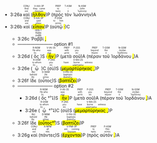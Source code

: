 - 3:26a <RUBY><ruby><ruby>καὶ<rt>καί</rt></ruby><rt>And</rt></ruby><rt>CONJ</rt></RUBY> (<RUBY><ruby><ruby><mark class='verb'>ἦλθον</mark><rt>ἔρχομαι</rt></ruby><rt>they came</rt></ruby><rt>V-AAI-3P</rt></RUBY>)P (<RUBY><ruby><ruby>πρὸς<rt>πρός</rt></ruby><rt>to</rt></ruby><rt>PREP</rt></RUBY> <RUBY><ruby><ruby>τὸν<rt>ὁ</rt></ruby><rt>-</rt></ruby><rt>T-ASM</rt></RUBY> <RUBY><ruby><ruby>Ἰωάννην<rt>Ἰωάννης</rt></ruby><rt>John</rt></ruby><rt>N-ASM</rt></RUBY>)A 
- 3:26b <RUBY><ruby><ruby>καὶ<rt>καί</rt></ruby><rt>and</rt></ruby><rt>CONJ</rt></RUBY> (<RUBY><ruby><ruby><mark class='verb'>εἶπαν</mark><rt>εἶπον</rt></ruby><rt>said</rt></ruby><rt>V-AAI-3P</rt></RUBY>)P (<RUBY><ruby><ruby>αὐτῷ <mark class='punctuation'>·</mark><rt>αὐτός</rt></ruby><rt>to him</rt></ruby><rt>P-DSM</rt></RUBY>)C
	- 3:26c <RUBY><ruby><ruby>Ῥαββί <mark class='punctuation'>,</mark><rt>ῥαββί</rt></ruby><rt>Rabbi</rt></ruby><rt>HEB-T</rt></RUBY> 
	- ———————— option #1
	- 3:26d (<RUBY><ruby><ruby>ὃς<rt>ὅς</rt></ruby><rt>He who</rt></ruby><rt>R-NSM</rt></RUBY>)S (<RUBY><ruby><ruby><mark class='verb'>ἦν</mark><rt>εἰμί</rt></ruby><rt>was</rt></ruby><rt>V-IAI-3S</rt></RUBY>)P (<RUBY><ruby><ruby>μετὰ<rt>μετά</rt></ruby><rt>with</rt></ruby><rt>PREP</rt></RUBY> <RUBY><ruby><ruby>σοῦ<rt>σύ</rt></ruby><rt>you</rt></ruby><rt>P-2GS</rt></RUBY>)A (<RUBY><ruby><ruby>πέραν<rt>πέραν</rt></ruby><rt>beyond</rt></ruby><rt>PREP</rt></RUBY> <RUBY><ruby><ruby>τοῦ<rt>ὁ</rt></ruby><rt>the</rt></ruby><rt>T-GSM</rt></RUBY> <RUBY><ruby><ruby>Ἰορδάνου <mark class='punctuation'>,</mark><rt>Ἰορδάνης</rt></ruby><rt>Jordan</rt></ruby><rt>N-GSM</rt></RUBY>)A 
	- 3:26e (<RUBY><ruby><ruby>ᾧ<rt>ὅς</rt></ruby><rt>to whom</rt></ruby><rt>R-DSM</rt></RUBY>)C (<RUBY><ruby><ruby>σὺ<rt>σύ</rt></ruby><rt>you</rt></ruby><rt>P-2NS</rt></RUBY>)S (<RUBY><ruby><ruby><mark class='verb'>μεμαρτύρηκας <mark class='punctuation'>,</mark></mark><rt>μαρτυρέω</rt></ruby><rt>have borne witness</rt></ruby><rt>V-RAI-2S</rt></RUBY>)P
	- 3:26f <RUBY><ruby><ruby>ἴδε<rt>ἴδε</rt></ruby><rt>behold</rt></ruby><rt>INJ</rt></RUBY> (<RUBY><ruby><ruby>οὗτος<rt>οὗτος</rt></ruby><rt>He</rt></ruby><rt>D-NSM</rt></RUBY>)S (<RUBY><ruby><ruby><mark class='verb'>βαπτίζει</mark><rt>βαπτίζω</rt></ruby><rt>baptizes</rt></ruby><rt>V-PAI-3S</rt></RUBY>)P 
	- ———————— option #2
		- 3:26d (<RUBY><ruby><ruby>ὃς<rt>ὅς</rt></ruby><rt>He who</rt></ruby><rt>R-NSM</rt></RUBY>°¹⮧)S (<RUBY><ruby><ruby><mark class='verb'>ἦν</mark><rt>εἰμί</rt></ruby><rt>was</rt></ruby><rt>V-IAI-3S</rt></RUBY>)P (<RUBY><ruby><ruby>μετὰ<rt>μετά</rt></ruby><rt>with</rt></ruby><rt>PREP</rt></RUBY> <RUBY><ruby><ruby>σοῦ<rt>σύ</rt></ruby><rt>you</rt></ruby><rt>P-2GS</rt></RUBY>)A (<RUBY><ruby><ruby>πέραν<rt>πέραν</rt></ruby><rt>beyond</rt></ruby><rt>PREP</rt></RUBY> <RUBY><ruby><ruby>τοῦ<rt>ὁ</rt></ruby><rt>the</rt></ruby><rt>T-GSM</rt></RUBY> <RUBY><ruby><ruby>Ἰορδάνου <mark class='punctuation'>,</mark><rt>Ἰορδάνης</rt></ruby><rt>Jordan</rt></ruby><rt>N-GSM</rt></RUBY>)A 
		- 3:26e (<RUBY><ruby><ruby>ᾧ<rt>ὅς</rt></ruby><rt>to whom</rt></ruby><rt>R-DSM</rt></RUBY>°¹⮧)C (<RUBY><ruby><ruby>σὺ<rt>σύ</rt></ruby><rt>you</rt></ruby><rt>P-2NS</rt></RUBY>)S (<RUBY><ruby><ruby><mark class='verb'>μεμαρτύρηκας <mark class='punctuation'>,</mark></mark><rt>μαρτυρέω</rt></ruby><rt>have borne witness</rt></ruby><rt>V-RAI-2S</rt></RUBY>)P
	- 3:26f <RUBY><ruby><ruby>ἴδε<rt>ἴδε</rt></ruby><rt>behold</rt></ruby><rt>INJ</rt></RUBY> <mark>(<RUBY><ruby><ruby>οὗτος<rt>οὗτος</rt></ruby><rt>He</rt></ruby><rt>D-NSM</rt></RUBY>°¹</mark>)S (<RUBY><ruby><ruby><mark class='verb'>βαπτίζει</mark><rt>βαπτίζω</rt></ruby><rt>baptizes</rt></ruby><rt>V-PAI-3S</rt></RUBY>)P 
	- 3:26g <RUBY><ruby><ruby>καὶ<rt>καί</rt></ruby><rt>and</rt></ruby><rt>CONJ</rt></RUBY> (<RUBY><ruby><ruby>πάντες<rt>πᾶς</rt></ruby><rt>all</rt></ruby><rt>A-NPM</rt></RUBY>)S (<RUBY><ruby><ruby><mark class='verb'>ἔρχονται</mark><rt>ἔρχομαι</rt></ruby><rt>are coming</rt></ruby><rt>V-PMI-3P</rt></RUBY>)P (<RUBY><ruby><ruby>πρὸς<rt>πρός</rt></ruby><rt>to</rt></ruby><rt>PREP</rt></RUBY> <RUBY><ruby><ruby>αὐτόν <mark class='punctuation'>.</mark><rt>αὐτός</rt></ruby><rt>Him</rt></ruby><rt>P-ASM</rt></RUBY>)A